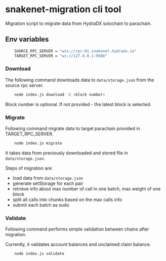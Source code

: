 

# snakenet-migration cli tool

Migration script to migrate data from HydraDX solochain to parachain. 

## Env variables

```bash
    SOURCE_RPC_SERVER = "wss://rpc-01.snakenet.hydradx.io"
    TARGET_RPC_SERVER = "ws://127.0.0.1:9988"
```

### Download

The following command downloads data to `data/storage.json` from the source rpc server.

```bash
    node index.js download -b <block number>
```

Block number is optional. If not provided - the latest block is selected.


### Migrate

Following command migrate data to target parachain provided in TARGET_RPC_SERVER.

```bash
    node index.js migrate
```

It takes data from previously downloaded and stored file in `data/storage.json`.

Steps of migration are:
 - load data from `data/storage.json`
 - generate setStorage for each pair
 - retrieve info about max number of call in one batch, max weight of one block
 - split all calls into chunks based on the max calls info
 - submit each batch as sudo


### Validate

Following command performs simple validation between chains after migration.

Currently, it validates account balances and unclaimed claim balance.

```bash
    node index.js validate
```
